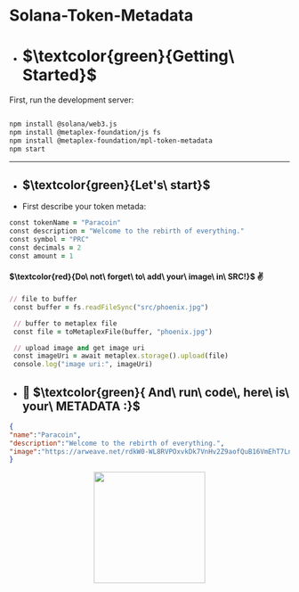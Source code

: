# Solana-Token-Metadata
* # $\textcolor{green}{Getting\ Started}$

First, run the development server:
```bash

npm install @solana/web3.js
npm install @metaplex-foundation/js fs
npm install @metaplex-foundation/mpl-token-metadata
npm start
```
 ---
 * ## $\textcolor{green}{Let's\ start}$
  - First describe your token metada:
  ```ruby
const tokenName = "Paracoin"
const description = "Welcome to the rebirth of everything."
const symbol = "PRC"
const decimals = 2
const amount = 1

```
#### $\textcolor{red}{Do\ not\ forget\ to\ add\ your\ image\ in\ SRC!}$ :v:
 ```ruby
// file to buffer
  const buffer = fs.readFileSync("src/phoenix.jpg")

  // buffer to metaplex file
  const file = toMetaplexFile(buffer, "phoenix.jpg")

  // upload image and get image uri
  const imageUri = await metaplex.storage().upload(file)
  console.log("image uri:", imageUri)

```
* ## :tada:  $\textcolor{green}{ And\ run\ code\, here\ is\ your\ METADATA :}$ 
 
````json
{
"name":"Paracoin",
"description":"Welcome to the rebirth of everything.",
"image":"https://arweave.net/rdkW0-WL8RVPOxvkDk7VnHv2Z9aofQuB16VmEhT7LnI"
}
````

<p align="center">
    <img src="https://arweave.net/rdkW0-WL8RVPOxvkDk7VnHv2Z9aofQuB16VmEhT7LnI" width="200" height="200">


